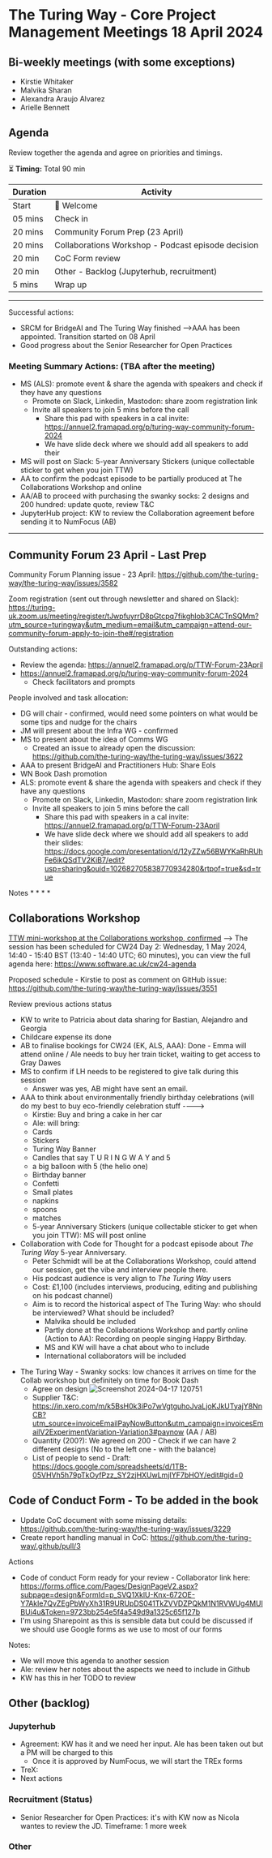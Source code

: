 # The Turing Way - Core Project Management Meetings 18 April 2024

## Bi-weekly meetings (with some exceptions)

* Kirstie Whitaker
* Malvika Sharan  
* Alexandra Araujo Alvarez 
* Arielle Bennett 

## Agenda

Review together the agenda and agree on priorities and timings.

:hourglass_flowing_sand: **Timing:** Total 90 min

| Duration | Activity |
| ---- | -------- |
| Start | 👋 Welcome |
| 05 mins | Check in   |
| 20 mins | Community Forum Prep (23 April) |
| 20 mins | Collaborations Workshop - Podcast episode decision | 
| 20 min | CoC Form review |
| 20 min | Other - Backlog (Jupyterhub, recruitment) |
5 mins | Wrap up |

---------

Successful actions:
- SRCM for BridgeAI and The Turing Way finished -->AAA has been appointed. Transition started on 08 April 
- Good progress about the Senior Researcher for Open Practices

### Meeting Summary Actions: (TBA after the meeting)
- MS (ALS): promote event & share the agenda with speakers and check if they have any questions
    - Promote on Slack, Linkedin, Mastodon: share zoom registration link
    - Invite all speakers to join 5 mins before the call
        - Share this pad with speakers in a cal invite: https://annuel2.framapad.org/p/turing-way-community-forum-2024
        - We have slide deck where we should add all speakers to add their 
- MS will post on Slack: 5-year Anniversary Stickers (unique collectable sticker to get when you join TTW)
- AA to confirm the podcast episode to be partially produced at The Collaborations Workshop and online
- AA/AB to proceed with purchasing the swanky socks: 2 designs and 200 hundred: update quote, review T&C
- JupyterHub project: KW to review the Collaboration agreement before sending it to NumFocus (AB)

----
## Community Forum  23 April - Last Prep

Community Forum Planning issue - 23 April: https://github.com/the-turing-way/the-turing-way/issues/3582

Zoom registration (sent out through newsletter and shared on Slack): https://turing-uk.zoom.us/meeting/register/tJwpfuyrrD8pGtcpq7fikghlob3CACTnSQMm?utm_source=turingway&utm_medium=email&utm_campaign=attend-our-community-forum-apply-to-join-the#/registration

Outstanding actions:
- Review the agenda: https://annuel2.framapad.org/p/TTW-Forum-23April
- https://annuel2.framapad.org/p/turing-way-community-forum-2024
    - Check facilitators and prompts

People involved and task allocation:
- DG will chair - confirmed, would need some pointers on what would be some tips and nudge for the chairs
- JM will present about the Infra WG - confirmed
- MS to present about the idea of Comms WG
    - Created an issue to already open the discussion: https://github.com/the-turing-way/the-turing-way/issues/3622
- AAA to present BridgeAI and Practitioners Hub: Share EoIs
- WN Book Dash promotion
- ALS: promote event & share the agenda with speakers and check if they have any questions
    - Promote on Slack, Linkedin, Mastodon: share zoom registration link
    - Invite all speakers to join 5 mins before the call
        - Share this pad with speakers in a cal invite: https://annuel2.framapad.org/p/TTW-Forum-23April
        - We have slide deck where we should add all speakers to add their slides: https://docs.google.com/presentation/d/12yZZw56BWYKaRhRUhFe6ikQSdTV2KiB7/edit?usp=sharing&ouid=102682705838770934280&rtpof=true&sd=true
    

Notes
*
*
*
*


## Collaborations Workshop 

[TTW mini-workshop at the Collaborations workshop, confirmed](https://github.com/the-turing-way/the-turing-way/issues/3551) -->
The session has been scheduled for CW24 Day 2: Wednesday, 1 May 2024, 14:40 - 15:40 BST (13:40 - 14:40 UTC; 60 minutes), you can view the full agenda here: https://www.software.ac.uk/cw24-agenda

Proposed schedule - Kirstie to post as comment on GitHub issue: https://github.com/the-turing-way/the-turing-way/issues/3551

Review previous actions status
- KW to write to Patricia about data sharing for Bastian, Alejandro and Georgia 
- Childcare expense its done
- AB to finalise bookings for CW24 (EK, ALS, AAA): Done - Emma will attend online / Ale needs to buy her train ticket, waiting to get access to Gray Dawes
- MS to confirm if LH needs to be registered to give talk during this session
    - Answer was yes, AB might have sent an email.
- AAA to think about environmentally friendly birthday celebrations (will do my best to buy eco-friendly celebration stuff ----> 
    - Kirstie: Buy and bring a cake in her car
    - Ale: will bring:
    * Cards
    * Stickers
    * Turing Way Banner
    * Candles that say T U R I N G W A Y and 5 
    * a big balloon with 5 (the helio one)
    * Birthday banner 
    * Confetti 
    * Small plates 
    * napkins 
    * spoons 
    * matches 
    * 5-year Anniversary Stickers (unique collectable sticker to get when you join TTW): MS will post online
- Collaboration with Code for Thought for a podcast episode about _The Turing Way_ 5-year Anniversary.
    - Peter Schmidt will be at the Collaborations Workshop, could attend our session, get the vibe and interview people there. 
    - His podcast audience is very align to _The Turing Way_ users
    - Cost: £1,100 (includes interviews, producing, editing and publishing on his podcast channel)
    - Aim is to record the historical aspect of The Turing Way: who should be interviewed? What should be included? 
        - Malvika should be included
        - Partly done at the Collaborations Workshop and partly online (Action to AA): Recording on people singing Happy Birthday. 
        - MS and KW will have a chat about who to include
        - International collaborators will be included
* The Turing Way - Swanky socks: low chances it arrives on time for the Collab workshop but definitely on time for Book Dash
    * Agree on design
    ![Screenshot 2024-04-17 120751](https://hackmd.io/_uploads/Hk8-RwRl0.png)
    * Supplier T&C: https://in.xero.com/m/k5BsH0k3iPo7wVgtguhoJvaLjoKJkUTyajY8NnCB?utm_source=invoiceEmailPayNowButton&utm_campaign=invoicesEmailV2ExperimentVariation-Variation3#paynow (AA / AB) 
    * Quantity (200?): We agreed on 200 - Check if we can have 2 different designs (No to the left one - with the balance)
    * List of people to send - Draft: https://docs.google.com/spreadsheets/d/1TB-05VHVh5h79pTkOyfPzz_SY2zjHXUwLmjIYF7bHOY/edit#gid=0

## Code of Conduct Form - To be added in the book

* Update CoC document with some missing details: https://github.com/the-turing-way/the-turing-way/issues/3229
* Create report handling manual in CoC: https://github.com/the-turing-way/.github/pull/3

Actions
* Code of conduct Form ready for your review - Collaborator link here: https://forms.office.com/Pages/DesignPageV2.aspx?subpage=design&FormId=p_SVQ1XklU-Knx-672OE-Y7Akle7QvZEgPbWyXh31R9URUpDS041TkZVVDZPQkM1N1RVWUg4MUlBUi4u&Token=9723bb254e5f4a549d9a1325c65f127b
* I'm using Sharepoint as this is sensible data but could be discussed if we should use Google forms as we use to most of our forms 


Notes:
* We will move this agenda to another session
* Ale: review her notes about the aspects we need to include in Github
* KW has this in her TODO to review

## Other (backlog)

### Jupyterhub
* Agreement: KW has it and we need her input. Ale has been taken out but a PM will be charged to this
    * Once it is approved by NumFocus, we will start the TREx forms
* TreX:
* Next actions

### Recruitment (Status)
* Senior Researcher for Open Practices: it's with KW now as Nicola wantes to review the JD. Timeframe: 1 more week

### Other
